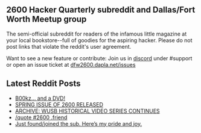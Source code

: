 ## 2600 Hacker Quarterly subreddit and Dallas/Fort Worth Meetup group
The semi-official subreddit for readers of the infamous little magazine at your local bookstore--full of goodies for the aspiring hacker. Please do not post links that violate the reddit's user agreement.

Want to see a new feature or contribute: 
Join us in [discord](https://dfw2600.dapla.net/chat) under #support or open an issue ticket at [dfw2600.dapla.net/issues](https://dfw2600.dapla.net/issues)

## Latest Reddit Posts
<!-- BLOG-POST-LIST:START -->
- [B00kz... and a DVD!](https://www.reddit.com/r/2600/comments/135ifrm/b00kz_and_a_dvd/)
- [SPRING ISSUE OF 2600 RELEASED](https://2600.com/content/spring-issue-2600-released-17)
- [ARCHIVE: WUSB HISTORICAL VIDEO SERIES CONTINUES](https://2600.com/content/archive-wusb-historical-video-series-continues)
- [/quote #2600 .friend](https://www.reddit.com/r/2600/comments/134dfyz/quote_2600_friend/)
- [Just found/joined the sub. Here’s my pride and joy.](https://www.reddit.com/r/2600/comments/133g93d/just_foundjoined_the_sub_heres_my_pride_and_joy/)
<!-- BLOG-POST-LIST:END -->
